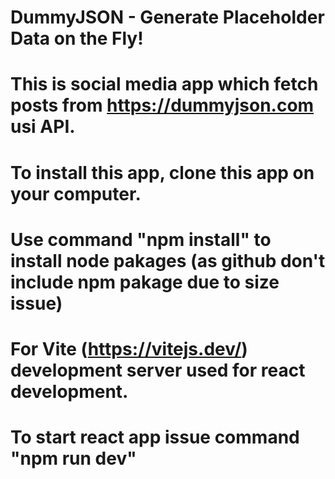 # DummyJSON - Generate Placeholder Data on the Fly!
# This is social media app which fetch posts from https://dummyjson.com usi API. 
# To install this app, clone this app on your computer.
# Use command "npm install" to install node pakages (as github don't include npm pakage due to size issue)
# For Vite (https://vitejs.dev/) development server used for react development.
# To start react app issue command "npm run dev"
 
